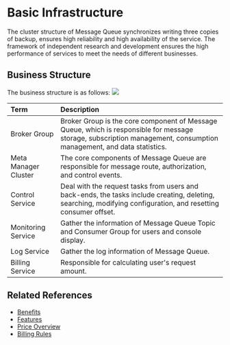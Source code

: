 # Basic Infrastructure
The cluster structure of Message Queue synchronizes writing three copies of backup, ensures high reliability and high availability of the service. The framework of independent research and development ensures the high performance of services to meet the needs of different businesses.

## Business Structure
The business structure is as follows:
![](https://github.com/jdcloudcom/cn/blob/edit/image/Internet-Middleware/Message-Queue/basic-infrastructure.jpg)

| Term | Description |
| :- | :- |
| Broker Group | Broker Group is the core component of Message Queue, which is responsible for message storage, subscription management, consumption management, and data statistics. |	
| Meta Manager Cluster | The core components of Message Queue are responsible for message route, authorization, and control events. |
| Control Service | Deal with the request tasks from users and back-ends, the tasks include creating, deleting, searching, modifying configuration, and resetting consumer offset. |
| Monitoring Service | Gather the information of Message Queue Topic and Consumer Group for users and console display. |
| Log Service | Gather the log information of Message Queue.  |
| Billing Service | Responsible for calculating user's request amount.  |


## Related References

- [Benefits](../Introduction/Benefits.md)
- [Features](../Introduction/Features.md)
- [Price Overview](../Pricing/Price-Overview.md)
- [Billing Rules](../Pricing/Billing-Rules.md)


